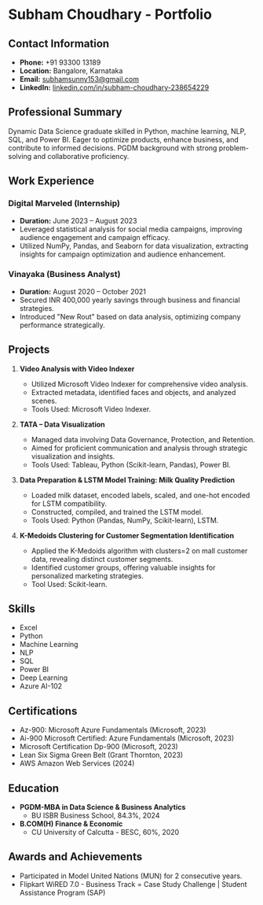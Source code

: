 # Subham Choudhary - Portfolio

## Contact Information
- **Phone:** +91 93300 13189
- **Location:** Bangalore, Karnataka
- **Email:** subhamsunny153@gmail.com
- **LinkedIn:** [linkedin.com/in/subham-choudhary-238654229](https://www.linkedin.com/in/subham-choudhary-238654229)

## Professional Summary
Dynamic Data Science graduate skilled in Python, machine learning, NLP, SQL, and Power BI. Eager to optimize products, enhance business, and contribute to informed decisions. PGDM background with strong problem-solving and collaborative proficiency.

## Work Experience
### Digital Marveled (Internship)
- **Duration:** June 2023 – August 2023
- Leveraged statistical analysis for social media campaigns, improving audience engagement and campaign efficacy.
- Utilized NumPy, Pandas, and Seaborn for data visualization, extracting insights for campaign optimization and audience enhancement.

### Vinayaka (Business Analyst)
- **Duration:** August 2020 – October 2021
- Secured INR 400,000 yearly savings through business and financial strategies.
- Introduced "New Rout" based on data analysis, optimizing company performance strategically.

## Projects
1. **Video Analysis with Video Indexer**
   - Utilized Microsoft Video Indexer for comprehensive video analysis.
   - Extracted metadata, identified faces and objects, and analyzed scenes.
   - Tools Used: Microsoft Video Indexer.

2. **TATA – Data Visualization**
   - Managed data involving Data Governance, Protection, and Retention.
   - Aimed for proficient communication and analysis through strategic visualization and insights.
   - Tools Used: Tableau, Python (Scikit-learn, Pandas), Power BI.

3. **Data Preparation & LSTM Model Training: Milk Quality Prediction**
   - Loaded milk dataset, encoded labels, scaled, and one-hot encoded for LSTM compatibility.
   - Constructed, compiled, and trained the LSTM model.
   - Tools Used: Python (Pandas, NumPy, Scikit-learn), LSTM.

4. **K-Medoids Clustering for Customer Segmentation Identification**
   - Applied the K-Medoids algorithm with clusters=2 on mall customer data, revealing distinct customer segments.
   - Identified customer groups, offering valuable insights for personalized marketing strategies.
   - Tool Used: Scikit-learn.

## Skills
- Excel
- Python
- Machine Learning
- NLP
- SQL
- Power BI
- Deep Learning
- Azure AI-102

## Certifications
- Az-900: Microsoft Azure Fundamentals (Microsoft, 2023)
- Ai-900 Microsoft Certified: Azure Fundamentals (Microsoft, 2023)
- Microsoft Certification Dp-900 (Microsoft, 2023)
- Lean Six Sigma Green Belt (Grant Thornton, 2023)
- AWS Amazon Web Services (2024)

## Education
- **PGDM-MBA in Data Science & Business Analytics**
  - BU ISBR Business School, 84.3%, 2024
- **B.COM(H) Finance & Economic**
  - CU University of Calcutta - BESC, 60%, 2020

## Awards and Achievements
- Participated in Model United Nations (MUN) for 2 consecutive years.
- Flipkart WiRED 7.0 - Business Track = Case Study Challenge | Student Assistance Program (SAP)

